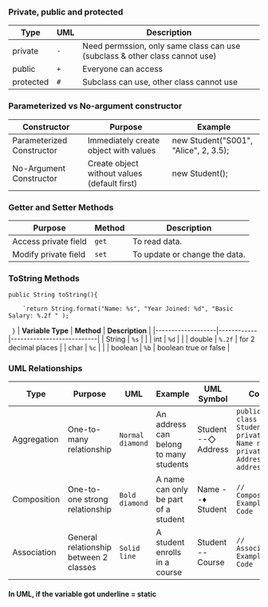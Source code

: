 ### Private, public  and protected

| **Type**           | **UML**     | **Description**                       |
|------------------------|----------------|---------------------------------------|
| private   | `-`          |   Need permssion, only same class can use (subclass & other class cannot use)     |
| public   | `+`          |    Everyone can access |
| protected | `#`         |  Subclass can use, other class cannot use |

### Parameterized vs No-argument constructor
| **Constructor** | **Purpose** | **Example** |
|------------------------|----------------|---------------------------------------|
|Parameterized Constructor | Immediately create object with values | new Student("S001", "Alice", 2, 3.5);|
|No-Argument Constructor | Create object without values (default first) | new Student();|


### Getter and Setter Methods

| **Purpose**           | **Method**     | **Description**                       |
|------------------------|----------------|---------------------------------------|
| Access private field   | `get`          | To read data.        |
| Modify private field   | `set`          | To update or change the data.    |

### ToString Methods
`public String toString(){`

    	`return String.format("Name: %s", "Year Joined: %d", "Basic Salary: %.2f " );`
     
   ` }`
| **Variable Type**  | **Method**  | **Description**            |
|-------------------|------------|---------------------------|
| String           | `%s`        |                           |
| int              | `%d`        |                           |
| double           | `%.2f`      | for 2 decimal places      |
| char            | `%c`        |                           |
| boolean         | `%b`        | boolean true or false     |


### UML Relationships

| **Type**      | **Purpose**                          | **UML**        | **Example**                                   | **UML Symbol** | **Code** |
|--------------|------------------------------------|---------------|---------------------------------------------|------------------|------------|
| Aggregation  | One-to-many relationship         | `Normal diamond`  | An address can belong to many students  | Student --◇ Address | `public class Student { private Name name; private Address address; }` |
| Composition  | One-to-one strong relationship    | `Bold diamond`  | A name can only be part of a student   | Name --♦ Student  | `// Composition Example Code` |
| Association  | General relationship between 2 classes | `Solid line`  | A student enrolls in a course              | Student -- Course | `// Association Example Code` |

#### In UML, if the variable got underline = static
